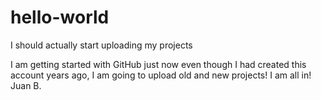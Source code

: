 # hello-world
I should actually start uploading my projects

I am getting started with GitHub just now even though I had created this account years ago, I am going to upload old and new projects! 
I am all in!
Juan B.
